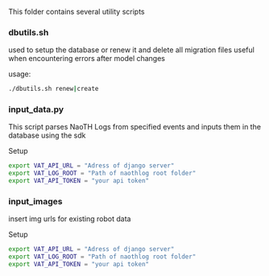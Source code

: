 This folder contains several utility scripts


### dbutils.sh
used to setup the database or renew it and delete all migration files
useful when encountering errors after model changes

usage:
```bash
./dbutils.sh renew|create
```

### input_data.py
This script parses NaoTH Logs from specified events and inputs them in the database using the sdk

Setup
```bash
export VAT_API_URL = "Adress of django server"
export VAT_LOG_ROOT = "Path of naothlog root folder"
export VAT_API_TOKEN = "your api token"
```

### input_images
insert img urls for existing robot data 

Setup
```bash
export VAT_API_URL = "Adress of django server"
export VAT_LOG_ROOT = "Path of naothlog root folder"
export VAT_API_TOKEN = "your api token"
```

